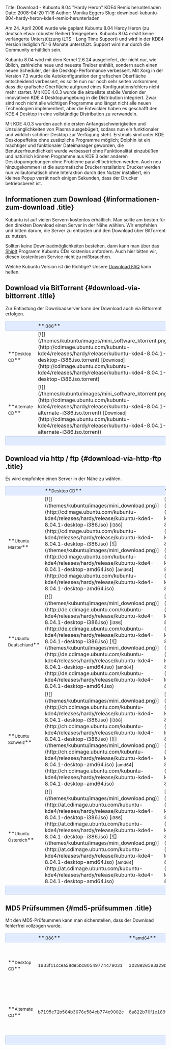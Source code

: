 Title: Download - Kubuntu 8.04 "Hardy Heron" KDE4 Remix herunterladen
Date: 2008-04-20 11:16
Author: Monika Eggers
Slug: download-kubuntu-804-hardy-heron-kde4-remix-herunterladen

Am 24. April 2008 wurde wie geplant Kubuntu 8.04 Hardy Heron (zu deutsch
etwa: robuster Reiher) freigegeben. Kubuntu 8.04 erhält keine
verlängerte Unterstützung (LTS - Long Time Support) und wird in der KDE4
Version lediglich für 6 Monate unterstüzt. Support wird nur durch die
Community erhältlich sein.


Kubuntu 8.04 wird mit dem Kernel 2.6.24 ausgeliefert, der nicht nur, wie
üblich, zahlreiche neue und neueste Treiber enthält, sondern auch einen
neuen Scheduler, der die Desktop-Performance verbessert. Mit Xorg in der
Version 7.3 wurde die Autokonfiguration der grafischen Oberfläche
entscheidend verbessert, es sollte nun nur noch sehr selten vorkommen,
dass die grafische Oberfläche aufgrund eines Konfigurationsfehlers nicht
mehr startet. Mit KDE 4.0.3 wurde die aktuellste stabile Version der
innovativen KDE 4 Desktopumgebung in die Distribution integriert. Zwar
sind noch nicht alle wichtigen Programme und längst nicht alle neuen
Technologien implementiert, aber die Entwickler haben es geschafft den
KDE 4 Desktop in eine vollständige Distribution zu verwandeln.


Mit KDE 4.0.3 wurden auch die ersten Anfangsschwierigkeiten und
Unzulänglichkeiten von Plasma ausgebügelt, sodass nun ein funktionaler
und wirklich schöner Desktop zur Verfügung steht. Erstmals sind unter
KDE Desktopeffekte ohne zusätzliche Programme möglich; Dolphin ist ein
mächtiger und funktionaler Dateimanager geworden, die
Benutzerfreundlichkeit wurde verbessert ohne Funktionalität einzubüßen
und natürlich können Programme aus KDE 3 oder anderen Desktopumgebungen
ohne Probleme paralell betrieben werden. Auch neu hinzugekommen ist die
automatische Druckerinstallation: Drucker werden nun vollautomatisch
ohne Interaktion durch den Nutzer installiert, ein kleines Popup verrät
nach einigen Sekunden, dass der Drucker betriebsbereit ist.


Informationen zum Download {#informationen-zum-download .title}
--------------------------


Kubuntu ist auf vielen Servern kostenlos erhältlich. Man sollte am
besten für den direkten Download einen Server in der Nähe wählen. Wir
empfehlen und bitten darum, die Server zu entlasten und den Download
über BitTorrent zu nutzen.


Sollten keine Downloadmöglichkeiten bestehen, dann kann man über das
[ShipIt](https://shipit.kubuntu.org/ "ShipIt") Programm Kubuntu CDs
kostenlos anfordern. Auch hier bitten wir, diesen kostenlosen Service
nicht zu mißbrauchen. 


Welche Kubuntu Version ist die Richtige? Unsere [Download
FAQ](/download/faq "Download FAQ") kann helfen.


Download via BitTorrent {#download-via-bittorrent .title}
-----------------------


Zur Entlastung der Downloadserver kann der Download auch via Bittorrent
erfolgen.


<table cellspacing="2" cellpadding="2" width="500">


<tbody>


<tr style="border: 1px solid rgb(179, 200, 243); background-color: rgb(225, 235, 255);">


<td align="left" width="200">
 

</td>


<td align="left" width="150">
**<small>i386</small>**

</td>


<td align="left" width="150">
**<small>amd64</small>**

</td>


</tr>


<tr class="even">


<td>
**<small>Desktop CD</small>**

</td>


<td>
[![](/themes/kubuntu/images/mini_software_ktorrent.png)](http://cdimage.ubuntu.com/kubuntu-kde4/releases/hardy/release/kubuntu-kde4-8.04.1-desktop-i386.iso.torrent)
[<small>Download</small>](http://cdimage.ubuntu.com/kubuntu-kde4/releases/hardy/release/kubuntu-kde4-8.04.1-desktop-i386.iso.torrent)

</td>


<td>
[![](/themes/kubuntu/images/mini_software_ktorrent.png)](http://cdimage.ubuntu.com/kubuntu-kde4/releases/hardy/release/kubuntu-kde4-8.04.1-desktop-amd64.iso.torrent)
[<small>Download</small>](http://cdimage.ubuntu.com/kubuntu-kde4/releases/hardy/release/kubuntu-kde4-8.04.1-desktop-amd64.iso.torrent)

</td>


</tr>


<tr class="odd">


<td>
**<small>Alternate CD</small>**

</td>


<td>
[![](/themes/kubuntu/images/mini_software_ktorrent.png)](http://cdimage.ubuntu.com/kubuntu-kde4/releases/hardy/release/kubuntu-kde4-8.04.1-alternate-i386.iso.torrent)
[<small>Download</small>](http://cdimage.ubuntu.com/kubuntu-kde4/releases/hardy/release/kubuntu-kde4-8.04.1-alternate-i386.iso.torrent)

</td>


<td>
[![](/themes/kubuntu/images/mini_software_ktorrent.png)](http://cdimage.ubuntu.com/kubuntu-kde4/releases/hardy/release/kubuntu-kde4-8.04.1-alternate-amd64.iso.torrent)
[<small>Download</small>](http://cdimage.ubuntu.com/kubuntu-kde4/releases/hardy/release/kubuntu-kde4-8.04.1-alternate-amd64.iso.torrent)

</td>


</tr>


<tr style="border: 1px solid rgb(179, 200, 243); background-color: rgb(225, 235, 255);">


<td align="left" colspan="4">
 

</td>


</tr>


</tbody>


</table>


Download via http / ftp {#download-via-http-ftp .title}
-----------------------


Es wird empfohlen einen Server in der Nähe zu wählen.


<table cellspacing="2" cellpadding="2" width="100%">


<tbody>


<tr style="border: 1px solid rgb(179, 200, 243); background-color: rgb(225, 235, 255);">


<td align="left">
 

</td>


<td align="left" width="150">
**<small>Desktop CD</small>**

</td>


<td align="left" width="150">
**<small>Alternate CD</small>**

</td>


</tr>


<tr class="even">


<td>
**<small>Ubuntu Master</small>**

</td>


<td>
[![](/themes/kubuntu/images/mini_download.png)](http://cdimage.ubuntu.com/kubuntu-kde4/releases/hardy/release/kubuntu-kde4-8.04.1-desktop-i386.iso)
[<small>i386</small>](http://cdimage.ubuntu.com/kubuntu-kde4/releases/hardy/release/kubuntu-kde4-8.04.1-desktop-i386.iso)
[![](/themes/kubuntu/images/mini_download.png)](http://cdimage.ubuntu.com/kubuntu-kde4/releases/hardy/release/kubuntu-kde4-8.04.1-desktop-amd64.iso)
[<small>amd64</small>](http://cdimage.ubuntu.com/kubuntu-kde4/releases/hardy/release/kubuntu-kde4-8.04.1-desktop-amd64.iso)

</td>


<td>
[![](/themes/kubuntu/images/mini_download.png)](http://cdimage.ubuntu.com/kubuntu-kde4/releases/hardy/release/kubuntu-kde4-8.04.1-alternate-i386.iso)
[<small>i386</small>](http://cdimage.ubuntu.com/kubuntu-kde4/releases/hardy/release/kubuntu-kde4-8.04.1-alternate-i386.iso)
[![](/themes/kubuntu/images/mini_download.png)](http://cdimage.ubuntu.com/kubuntu-kde4/releases/hardy/release/kubuntu-kde4-8.04.1-alternate-amd64.iso)
[<small>amd64</small>](http://cdimage.ubuntu.com/kubuntu-kde4/releases/hardy/release/kubuntu-kde4-8.04.1-alternate-amd64.iso)

</td>


</tr>


<tr class="odd">


<td>
**<small>Ubuntu Deutschland</small>**

</td>


<td>
[![](/themes/kubuntu/images/mini_download.png)](http://de.cdimage.ubuntu.com/kubuntu-kde4/releases/hardy/release/kubuntu-kde4-8.04.1-desktop-i386.iso)
[<small>i386</small>](http://de.cdimage.ubuntu.com/kubuntu-kde4/releases/hardy/release/kubuntu-kde4-8.04.1-desktop-i386.iso)
[![](/themes/kubuntu/images/mini_download.png)](http://de.cdimage.ubuntu.com/kubuntu-kde4/releases/hardy/release/kubuntu-kde4-8.04.1-desktop-amd64.iso)
[<small>amd64</small>](http://de.cdimage.ubuntu.com/kubuntu-kde4/releases/hardy/release/kubuntu-kde4-8.04.1-desktop-amd64.iso)

</td>


<td>
[![](/themes/kubuntu/images/mini_download.png)](http://de.cdimage.ubuntu.com/kubuntu-kde4/releases/hardy/release/kubuntu-kde4-8.04.1-alternate-i386.iso)
[<small>i386</small>](http://de.cdimage.ubuntu.com/kubuntu-kde4/releases/hardy/release/kubuntu-kde4-8.04.1-alternate-i386.iso)
[![](/themes/kubuntu/images/mini_download.png)](http://de.cdimage.ubuntu.com/kubuntu-kde4/releases/hardy/release/kubuntu-kde4-8.04.1-alternate-amd64.iso)
[<small>amd64</small>](http://de.cdimage.ubuntu.com/kubuntu-kde4/releases/hardy/release/kubuntu-kde4-8.04.1-alternate-amd64.iso)

</td>


</tr>


<tr class="even">


<td>
**<small>Ubuntu Schweiz</small>**

</td>


<td>
[![](/themes/kubuntu/images/mini_download.png)](http://ch.cdimage.ubuntu.com/kubuntu-kde4/releases/hardy/release/kubuntu-kde4-8.04.1-desktop-i386.iso)
[<small>i386</small>](http://ch.cdimage.ubuntu.com/kubuntu-kde4/releases/hardy/release/kubuntu-kde4-8.04.1-desktop-i386.iso)
[![](/themes/kubuntu/images/mini_download.png)](http://ch.cdimage.ubuntu.com/kubuntu-kde4/releases/hardy/release/kubuntu-kde4-8.04.1-desktop-amd64.iso)
[<small>amd64</small>](http://ch.cdimage.ubuntu.com/kubuntu-kde4/releases/hardy/release/kubuntu-kde4-8.04.1-desktop-amd64.iso)

</td>


<td>
[![](/themes/kubuntu/images/mini_download.png)](http://ch.cdimage.ubuntu.com/kubuntu-kde4/releases/hardy/release/kubuntu-kde4-8.04.1-alternate-i386.iso)
[<small>i386</small>](http://ch.cdimage.ubuntu.com/kubuntu-kde4/releases/hardy/release/kubuntu-kde4-8.04.1-alternate-i386.iso)
[![](/themes/kubuntu/images/mini_download.png)](http://ch.cdimage.ubuntu.com/kubuntu-kde4/releases/hardy/release/kubuntu-kde4-8.04.1-alternate-amd64.iso)
[<small>amd64</small>](http://ch.cdimage.ubuntu.com/kubuntu-kde4/releases/hardy/release/kubuntu-kde4-8.04.1-alternate-amd64.iso)

</td>


</tr>


<tr class="odd">


<td>
**<small>Ubuntu Östereich</small>**

</td>


<td>
[![](/themes/kubuntu/images/mini_download.png)](http://at.cdimage.ubuntu.com/kubuntu-kde4/releases/hardy/release/kubuntu-kde4-8.04.1-desktop-i386.iso)
[<small>i386</small>](http://at.cdimage.ubuntu.com/kubuntu-kde4/releases/hardy/release/kubuntu-kde4-8.04.1-desktop-i386.iso)
[![](/themes/kubuntu/images/mini_download.png)](http://at.cdimage.ubuntu.com/kubuntu-kde4/releases/hardy/release/kubuntu-kde4-8.04.1-desktop-amd64.iso)
[<small>amd64</small>](http://at.cdimage.ubuntu.com/kubuntu-kde4/releases/hardy/release/kubuntu-kde4-8.04.1-desktop-amd64.iso)

</td>


<td>
[![](/themes/kubuntu/images/mini_download.png)](http://at.cdimage.ubuntu.com/kubuntu-kde4/releases/hardy/release/kubuntu-kde4-8.04.1-alternate-i386.iso)
[<small>i386</small>](http://at.cdimage.ubuntu.com/kubuntu-kde4/releases/hardy/release/kubuntu-kde4-8.04.1-alternate-i386.iso)
[![](/themes/kubuntu/images/mini_download.png)](http://at.cdimage.ubuntu.com/kubuntu-kde4/releases/hardy/release/kubuntu-kde4-8.04.1-alternate-amd64.iso)
[<small>amd64</small>](http://at.cdimage.ubuntu.com/kubuntu-kde4/releases/hardy/release/kubuntu-kde4-8.04.1-alternate-amd64.iso)

</td>


</tr>


<tr style="border: 1px solid rgb(179, 200, 243); background-color: rgb(225, 235, 255);">


<td align="center" colspan="3">
 

</td>


</tr>


</tbody>


</table>


MD5 Prüfsummen {#md5-prüfsummen .title}
--------------


Mit den MD5-Prüfsummen kann man sicherstellen, dass der Download
fehlerfrei vollzogen wurde.


<table cellspacing="2" cellpadding="2" width="100%">


<tbody>


<tr style="border: 1px solid rgb(179, 200, 243); background-color: rgb(225, 235, 255);">


<td align="left">
 

</td>


<td align="left" width="200">
**<small>i386</small>**

</td>


<td align="left" width="200">
**<small>amd64</small>**

</td>


<td align="left" width="80">
**<small>MD5/GPG</small>**

</td>


</tr>


<tr class="even">


<td>
**<small>Desktop CD</small>**

</td>


<td>
<small>1933f11ccea58de5bc80549774479031</small>

</td>


<td>
<small>3028e26593a29b007c8878f0fbbe5639</small>

</td>


<td>
[![](/themes/kubuntu/images/mini_download.png)](http://cdimage.ubuntu.com/kubuntu-kde4/releases/hardy/release/MD5SUMS) /  
[![](/themes/kubuntu/images/mini_download.png)](http://cdimage.ubuntu.com/kubuntu-kde4/releases/hardy/release/MD5SUMS.gpg)

</td>


</tr>


<tr class="odd">


<td>
**<small>Alternate CD</small>**

</td>


<td>
<small>b7195c72b564b3676e584cb774e9002c</small>

</td>


<td>
<small>8a822b70f1e169f462727cb885e2b565</small>

</td>


<td>
[![](/themes/kubuntu/images/mini_download.png)](http://cdimage.ubuntu.com/kubuntu-kde4/releases/hardy/release/MD5SUMS) /  
[![](/themes/kubuntu/images/mini_download.png)](http://cdimage.ubuntu.com/kubuntu-kde4/releases/hardy/release/MD5SUMS.gpg)

</td>


</tr>


<tr style="border: 1px solid rgb(179, 200, 243); background-color: rgb(225, 235, 255);">


<td align="left" colspan="3">
 

</td>


</tr>


</tbody>


</table>


